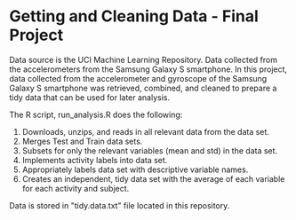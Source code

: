 # Getting and Cleaning Data - Final Project

Data source is the UCI Machine Learning Repository. Data collected from the accelerometers from the Samsung Galaxy S smartphone. In this project, data collected from the accelerometer and gyroscope of the Samsung Galaxy S smartphone was retrieved, combined, and cleaned to prepare a tidy data that can be used for later analysis.

The R script, run_analysis.R does the following:
  1. Downloads, unzips, and reads in all relevant data from the data set.
  2. Merges Test and Train data sets.
  3. Subsets for only the relevant variables (mean and std) in the data set.
  4. Implements activity labels into data set.
  5. Appropriately labels data set with descriptive variable names.
  6. Creates an independent, tidy data set with the average of each variable for each activity and subject.

Data is stored in "tidy.data.txt" file located in this repository.
